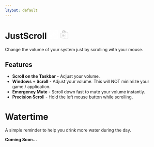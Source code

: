 ```yaml
---
layout: default
---
```


# JustScroll [![Steam](/assets/img/logo-steam-smallest.png)](https://store.steampowered.com/app/2675800/JustScroll/)   [![Microsoft Store](/assets/img/logo-winstore-smallest.png)](https://store.steampowered.com/app/2675800/JustScroll/)

Change the volume of your system just by scrolling with your mouse.

## Features
- **Scroll on the Taskbar** - Adjust your volume.
- **Windows + Scroll** - Adjust your volume. This will NOT minimize your game / application.
- **Emergency Mute** - Scroll down fast to mute your volume instantly.
- **Precision Scroll** - Hold the left mouse button while scrolling.

# Watertime

A simple reminder to help you drink more water during the day.

**Coming Soon...**
